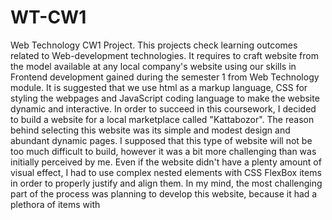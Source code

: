 # WT-CW1
Web Technology CW1 Project.
    This projects check learning outcomes related to Web-development technologies. It requires to craft website from the model available at any local company's website using our skills in Frontend development gained during the semester 1 from Web Technology module. It is suggested that we use html as a markup language, CSS for styling the webpages and JavaScript coding language to make the website dynamic and interactive. 
    In order to succeed in this coursework, I decided to build a website for a local marketplace called "Kattabozor". The reason behind selecting this website was its simple and modest design and abundant dynamic pages. I supposed that this type of website will not be too much difficult to build, however it was a bit more challenging than was initially perceived by me. Even if the website didn't have a plenty amount of visual effect, I had to use complex nested elements with CSS FlexBox items in order to properly justify and align them. In my mind, the most challenging part of the process was planning to develop this website, because it had a plethora of items with 
